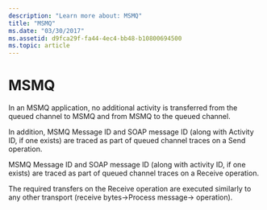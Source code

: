 ```yaml
---
description: "Learn more about: MSMQ"
title: "MSMQ"
ms.date: "03/30/2017"
ms.assetid: d9fca29f-fa44-4ec4-bb48-b10800694500
ms.topic: article
---
```

# MSMQ

In an MSMQ application, no additional activity is transferred from the queued channel to MSMQ and from MSMQ to the queued channel.  
  
 In addition, MSMQ Message ID and SOAP message ID (along with Activity ID, if one exists) are traced as part of queued channel traces on a Send operation.  
  
 MSMQ Message ID and SOAP message ID (along with activity ID, if one exists) are traced as part of queued channel traces on a Receive operation.  
  
 The required transfers on the Receive operation are executed similarly to any other transport (receive bytes->Process message-> operation).

